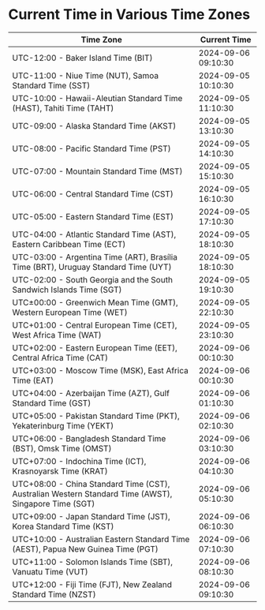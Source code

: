 # Current Time in Various Time Zones

| Time Zone | Current Time |
|-----------|--------------|
| UTC-12:00 - Baker Island Time (BIT) | 2024-09-06 09:10:30 |
| UTC-11:00 - Niue Time (NUT), Samoa Standard Time (SST) | 2024-09-05 10:10:30 |
| UTC-10:00 - Hawaii-Aleutian Standard Time (HAST), Tahiti Time (TAHT) | 2024-09-05 11:10:30 |
| UTC-09:00 - Alaska Standard Time (AKST) | 2024-09-05 13:10:30 |
| UTC-08:00 - Pacific Standard Time (PST) | 2024-09-05 14:10:30 |
| UTC-07:00 - Mountain Standard Time (MST) | 2024-09-05 15:10:30 |
| UTC-06:00 - Central Standard Time (CST) | 2024-09-05 16:10:30 |
| UTC-05:00 - Eastern Standard Time (EST) | 2024-09-05 17:10:30 |
| UTC-04:00 - Atlantic Standard Time (AST), Eastern Caribbean Time (ECT) | 2024-09-05 18:10:30 |
| UTC-03:00 - Argentina Time (ART), Brasília Time (BRT), Uruguay Standard Time (UYT) | 2024-09-05 18:10:30 |
| UTC-02:00 - South Georgia and the South Sandwich Islands Time (SGT) | 2024-09-05 19:10:30 |
| UTC±00:00 - Greenwich Mean Time (GMT), Western European Time (WET) | 2024-09-05 22:10:30 |
| UTC+01:00 - Central European Time (CET), West Africa Time (WAT) | 2024-09-05 23:10:30 |
| UTC+02:00 - Eastern European Time (EET), Central Africa Time (CAT) | 2024-09-06 00:10:30 |
| UTC+03:00 - Moscow Time (MSK), East Africa Time (EAT) | 2024-09-06 00:10:30 |
| UTC+04:00 - Azerbaijan Time (AZT), Gulf Standard Time (GST) | 2024-09-06 01:10:30 |
| UTC+05:00 - Pakistan Standard Time (PKT), Yekaterinburg Time (YEKT) | 2024-09-06 02:10:30 |
| UTC+06:00 - Bangladesh Standard Time (BST), Omsk Time (OMST) | 2024-09-06 03:10:30 |
| UTC+07:00 - Indochina Time (ICT), Krasnoyarsk Time (KRAT) | 2024-09-06 04:10:30 |
| UTC+08:00 - China Standard Time (CST), Australian Western Standard Time (AWST), Singapore Time (SGT) | 2024-09-06 05:10:30 |
| UTC+09:00 - Japan Standard Time (JST), Korea Standard Time (KST) | 2024-09-06 06:10:30 |
| UTC+10:00 - Australian Eastern Standard Time (AEST), Papua New Guinea Time (PGT) | 2024-09-06 07:10:30 |
| UTC+11:00 - Solomon Islands Time (SBT), Vanuatu Time (VUT) | 2024-09-06 08:10:30 |
| UTC+12:00 - Fiji Time (FJT), New Zealand Standard Time (NZST) | 2024-09-06 09:10:30 |
